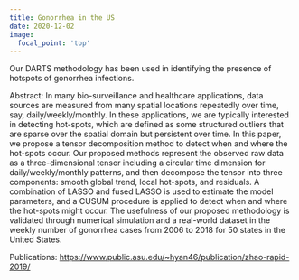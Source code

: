 ```yaml
---
title: Gonorrhea in the US
date: 2020-12-02
image:
  focal_point: 'top'
---
```


Our DARTS methodology has been used in identifying the presence of hotspots of gonorrhea infections.

<!-- ![graphs of the US's rate of gonorrhea over time in different areas](US_over_time_gon.png "Tensor Decomposition for Anomaly Detection with Gonorrhea") -->

Abstract: In many bio-surveillance and healthcare applications, data sources are measured from many spatial locations repeatedly over time, say, daily/weekly/monthly. In these applications, we are typically interested in detecting hot-spots, which are defined as some structured outliers that are sparse over the spatial domain but persistent over time. In this paper, we propose a tensor decomposition method to detect when and where the hot-spots occur. Our proposed methods represent the observed raw data as a three-dimensional tensor including a circular time dimension for daily/weekly/monthly patterns, and then decompose the tensor into three components: smooth global trend, local hot-spots, and residuals. A combination of LASSO and fused LASSO is used to estimate the model parameters, and a CUSUM procedure is applied to detect when and where the hot-spots might occur. The usefulness of our proposed methodology is validated through numerical simulation and a real-world dataset in the weekly number of gonorrhea cases from $2006$ to $2018$ for $50$ states in the United States.

<!--more-->

Publications: https://www.public.asu.edu/~hyan46/publication/zhao-rapid-2019/


